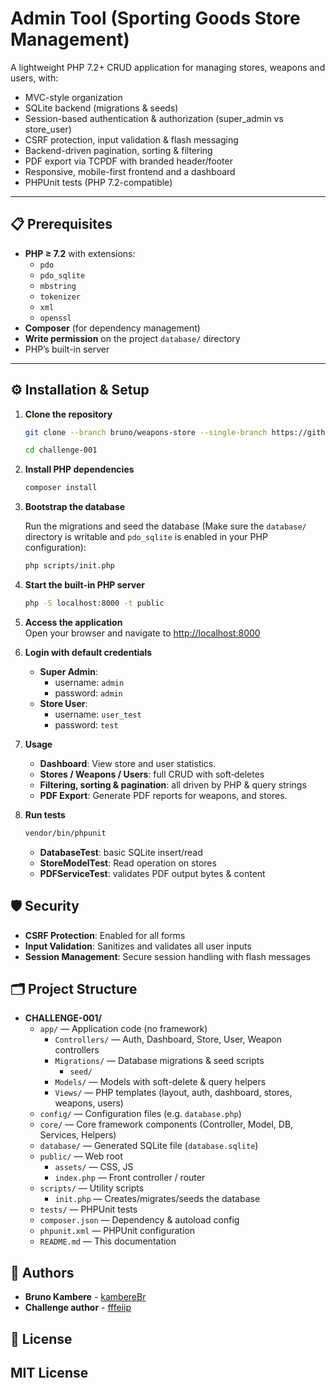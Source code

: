 # Admin Tool (Sporting Goods Store Management)

A lightweight PHP 7.2+ CRUD application for managing stores, weapons and users, with:

- MVC-style organization  
- SQLite backend (migrations & seeds)  
- Session-based authentication & authorization (super_admin vs store_user)  
- CSRF protection, input validation & flash messaging  
- Backend-driven pagination, sorting & filtering  
- PDF export via TCPDF with branded header/footer  
- Responsive, mobile-first frontend and a dashboard  
- PHPUnit tests (PHP 7.2-compatible)  

---

## 📋 Prerequisites

- **PHP ≥ 7.2** with extensions:
  - `pdo`
  - `pdo_sqlite`
  - `mbstring`
  - `tokenizer`
  - `xml`
  - `openssl`  
- **Composer** (for dependency management)  
- **Write permission** on the project `database/` directory  
- PHP’s built-in server  

---

## ⚙️ Installation & Setup

1. **Clone the repository**  
   ```bash
   git clone --branch bruno/weapons-store --single-branch https://github.com/kambereBr/challenge-001.git
   ```

    ```bash
    cd challenge-001
    ```

2. **Install PHP dependencies**
    ```bash
    composer install
    ```
3.  **Bootstrap the database**
    
    Run the migrations and seed the database (Make sure the `database/` directory is writable and `pdo_sqlite` is enabled in your PHP configuration):
    ```bash
    php scripts/init.php
    ```
4. **Start the built-in PHP server**
    ```bash
    php -S localhost:8000 -t public
    ```
5. **Access the application**  
   Open your browser and navigate to [http://localhost:8000](http://localhost:8000)
6. **Login with default credentials**
   - **Super Admin**: 
     - username: `admin`
     - password: `admin`
   - **Store User**: 
     - username: `user_test`
     - password: `test`
7. **Usage**
   - **Dashboard**: View store and user statistics.
   - **Stores / Weapons / Users**: full CRUD with soft‐deletes
   - **Filtering, sorting & pagination**: all driven by PHP & query strings
   - **PDF Export**: Generate PDF reports for weapons, and stores.
8. **Run tests**
   ```bash
   vendor/bin/phpunit
   ```
   - **DatabaseTest**: basic SQLite insert/read
   - **StoreModelTest**: Read operation on stores
   - **PDFServiceTest**: validates PDF output bytes & content

## 🛡️ Security
- **CSRF Protection**: Enabled for all forms
- **Input Validation**: Sanitizes and validates all user inputs
- **Session Management**: Secure session handling with flash messages

## 🗂️ Project Structure

- **CHALLENGE-001/**
    - `app/` — Application code (no framework)
        - `Controllers/` — Auth, Dashboard, Store, User, Weapon controllers
        - `Migrations/` — Database migrations & seed scripts
            - `seed/`
        - `Models/` — Models with soft-delete & query helpers
        - `Views/` — PHP templates (layout, auth, dashboard, stores, weapons, users)
    - `config/` — Configuration files (e.g. `database.php`)
    - `core/` — Core framework components (Controller, Model, DB, Services, Helpers)
    - `database/` — Generated SQLite file (`database.sqlite`)
    - `public/` — Web root
        - `assets/` — CSS, JS
        - `index.php` — Front controller / router
    - `scripts/` — Utility scripts
        - `init.php` — Creates/migrates/seeds the database
    - `tests/` — PHPUnit tests
    - `composer.json` — Dependency & autoload config
    - `phpunit.xml` — PHPUnit configuration
    - `README.md` — This documentation

## 👤 Authors
- **Bruno Kambere** - [kambereBr](https://github.com/kambereBr)
- **Challenge author** - [fffeiip](https://github.com/fffeiip)

## 📄 License

MIT License
---